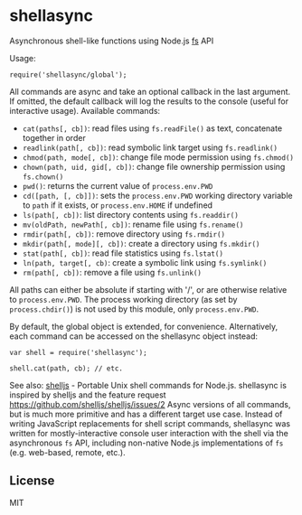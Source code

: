 # shellasync

Asynchronous shell-like functions using Node.js [fs](https://nodejs.org/api/fs.html) API

Usage:

    require('shellasync/global');

All commands are async and take an optional callback in the last argument.
If omitted, the default callback will log the results to the console (useful for
interactive usage). Available commands:

* `cat(paths[, cb])`: read files using `fs.readFile()` as text, concatenate together in order
* `readlink(path[, cb])`: read symbolic link target using `fs.readlink()`
* `chmod(path, mode[, cb])`: change file mode permission using `fs.chmod()`
* `chown(path, uid, gid[, cb])`: change file ownership permission using `fs.chown()`
* `pwd()`: returns the current value of `process.env.PWD`
* `cd([path, [, cb]])`: sets the `process.env.PWD` working directory variable to `path` if it exists, or `process.env.HOME` if undefined
* `ls(path[, cb])`: list directory contents using `fs.readdir()`
* `mv(oldPath, newPath[, cb])`: rename file using `fs.rename()`
* `rmdir(path[, cb])`: remove directory using `fs.rmdir()`
* `mkdir(path[, mode][, cb])`: create a directory using `fs.mkdir()`
* `stat(path[, cb])`: read file statistics using `fs.lstat()`
* `ln(path, target[, cb)`: create a symbolic link using `fs.symlink()`
* `rm(path[, cb])`: remove a file using `fs.unlink()`

All paths can either be absolute if starting with '/', or are otherwise relative to
`process.env.PWD`. The process working directory (as set by `process.chdir()`) is not
used by this module, only `process.env.PWD`.

By default, the global object is extended, for convenience. Alternatively, each command
can be accessed on the shellasync object instead:

    var shell = require('shellasync');

    shell.cat(path, cb); // etc.

See also: [shelljs](https://github.com/shelljs/shelljs) - Portable Unix shell commands for Node.js.
shellasync is inspired by shelljs and the feature request
https://github.com/shelljs/shelljs/issues/2 Async versions of all commands,
but is much more primitive and has a different target use case. Instead of writing
JavaScript replacements for shell script commands, shellasync was written for
mostly-interactive console user interaction with the shell via the asynchronous `fs` API,
including non-native Node.js implementations of `fs` (e.g. web-based, remote, etc.).

## License

MIT

